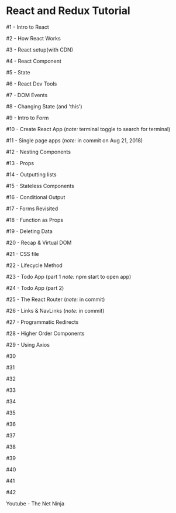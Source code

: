 # React and Redux Tutorial

#1 - Intro to React

#2 - How React Works

#3 - React setup(with CDN)

#4 - React Component

#5 - State

#6 - React Dev Tools

#7 - DOM Events

#8 - Changing State (and 'this')

#9 - Intro to Form

#10 - Create React App (_note:_ terminal toggle to search for terminal)

#11 - Single page apps (_note:_ in commit on Aug 21, 2018)

#12 - Nesting Components

#13 - Props

#14 - Outputting lists

#15 - Stateless Components

#16 - Conditional Output

#17 - Forms Revisited

#18 - Function as Props

#19 - Deleting Data

#20 - Recap & Virtual DOM

#21 - CSS file

#22 - Lifecycle Method

#23 - Todo App (part 1 _note:_ npm start to open app)

#24 - Todo App (part 2)

#25 - The React Router (_note:_ in commit)

#26 - Links & NavLinks (_note:_ in commit)

#27 - Programmatic Redirects

#28 - Higher Order Components

#29 - Using Axios

#30

#31

#32

#33

#34

#35

#36

#37

#38

#39

#40

#41

#42


Youtube - The Net Ninja
